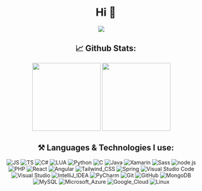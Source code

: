 <div id="user-content-toc">
  <ul align="center">
    <summary><h1>Hi 👋</h1></summary>
  </ul>
</div>

<div align="center">  
  
  ![](https://komarev.com/ghpvc/?username=Yo-Karma&style=for-the-badge&color=grey)
  
</div>

<div id="user-content-toc">
  <ul align="center">
    <summary><h2>📈 Github Stats:</h2></summary>
  </ul>
</div>

<p align="center">
  <a target="_blank">
    <img height="180em" src="https://github-stats-yo-karmas-projects.vercel.app/api?username=Yo-Karma&show_icons=true&include_all_commits=true&count_private=true&theme=dracula"/>
    <img height="180em" src="https://github-stats-yo-karmas-projects.vercel.app/api/top-langs/?username=Yo-Karma&layout=compact&theme=dracula&hide=RTF,LUA"/>
  </a>
</p>

<div id="user-content-toc">
  <ul align="center">
    <summary><h2>⚒ Languages & Technologies I use:</h2></summary>
  </ul>
</div>

<p align="center">
  <a>
    <a target="_blank"><img alt="JS" src="https://img.shields.io/badge/Javascript-%2312100E.svg?logo=javascript&style=for-the-badge"/></a>
    <a target="_blank"><img alt="TS" src="https://img.shields.io/badge/Typescript-%2312100E.svg?logo=typescript&style=for-the-badge"/></a>
    <a target="_blank"><img alt="C#" src="https://img.shields.io/badge/CSharp-%2312100E.svg?logo=csharp&style=for-the-badge&logoColor=purple"/></a>
    <a target="_blank"><img alt="LUA" src="https://img.shields.io/badge/LUA-%2312100E.svg?logo=lua&style=for-the-badge"/></a>
    <a target="_blank"><img alt="Python" src="https://img.shields.io/badge/Python-%2312100E.svg?logo=python&style=for-the-badge"/></a> 
    <a target="_blank"><img alt="C" src="https://img.shields.io/badge/C-%2312100E.svg?logo=c&style=for-the-badge"/></a> 
    <a target="_blank"><img alt="Java" src="https://img.shields.io/badge/Java-%2312100E.svg?logo=openjdk&style=for-the-badge"/></a> 
    <a target="_blank"><img alt="Xamarin" src="https://img.shields.io/badge/Xamarin-%2312100E.svg?logo=Xamarin&style=for-the-badge"/></a> 
    <a target="_blank"><img alt="Sass" src="https://img.shields.io/badge/Sass-%2312100E.svg?logo=sass&style=for-the-badge"/></a> 
    <a target="_blank"><img alt="node.js" src="https://img.shields.io/badge/Node.js-%2312100E.svg?logo=node.js&style=for-the-badge"/></a> 
    <a target="_blank"><img alt="PHP" src="https://img.shields.io/badge/PHP-%2312100E.svg?logo=PHP&style=for-the-badge"/></a> 
    <a target="_blank"><img alt="React" src="https://img.shields.io/badge/React-%2312100E.svg?logo=React&style=for-the-badge"/></a>
    <a target="_blank"><img alt="Angular" src="https://img.shields.io/badge/Angular-%2312100E.svg?logo=Angular&style=for-the-badge&logoColor=red"/></a>
    <a target="_blank"><img alt="Tailwind_CSS" src="https://img.shields.io/badge/Tailwind_CSS-%2312100E.svg?logo=tailwind-css&style=for-the-badge"/></a>
    <a target="_blank"><img alt="Spring" src="https://img.shields.io/badge/Spring-%2312100E.svg?logo=Spring&style=for-the-badge"/></a>
    <a target="_blank"><img alt="Visual Studio Code" src="https://img.shields.io/badge/Visual%20Studio%20Code-%2312100E.svg?logo=visual-studio-code&style=for-the-badge&logoColor=blue"/></a> 
    <a target="_blank"><img alt="Visual Studio" src="https://img.shields.io/badge/Visual%20Studio-%2312100E.svg?logo=visual-studio&style=for-the-badge&logoColor=purple"/></a> 
    <a target="_blank"><img alt="IntelliJ_IDEA" src="https://img.shields.io/badge/IntelliJ_IDEA-%2312100E.svg?logo=intellij-idea&style=for-the-badge&logoColor=blue"/></a> 
    <a target="_blank"><img alt="PyCharm" src="https://img.shields.io/badge/PyCharm-%2312100E.svg?logo=PyCharm&style=for-the-badge&logoColor=lime"/></a> 
    <a target="_blank"><img alt="Git" src="https://img.shields.io/badge/Git-%2312100E.svg?logo=git&style=for-the-badge"/></a> 
    <a target="_blank"><img alt="GitHub" src="https://img.shields.io/badge/GitHub-%2312100E.svg?logo=GitHub&style=for-the-badge"/></a> 
    <a target="_blank"><img alt="MongoDB" src="https://img.shields.io/badge/MongoDB-%2312100E.svg?logo=mongodb&style=for-the-badge"/></a>
    <a target="_blank"><img alt="MySQL" src="https://img.shields.io/badge/SQL-%2312100E.svg?logo=mysql&style=for-the-badge"/></a>
    <a target="_blank"><img alt="Microsoft_Azure" src="https://img.shields.io/badge/Microsoft_Azure-%2312100E.svg?logo=microsoft-azure&style=for-the-badge&logoColor=blue"/></a>
    <a target="_blank"><img alt="Google_Cloud" src="https://img.shields.io/badge/Google_Cloud-%2312100E.svg?logo=google-cloud&style=for-the-badge&logoColor=blue"/></a>
    <a target="_blank"><img alt="Linux" src="https://img.shields.io/badge/Linux-%2312100E.svg?logo=Linux&style=for-the-badge"/></a>    
  </a>
</p>


